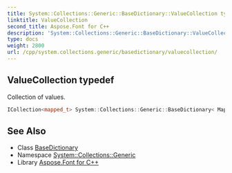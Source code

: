 ```yaml
---
title: System::Collections::Generic::BaseDictionary::ValueCollection typedef
linktitle: ValueCollection
second_title: Aspose.Font for C++
description: 'System::Collections::Generic::BaseDictionary::ValueCollection typedef. Collection of values in C++.'
type: docs
weight: 2800
url: /cpp/system.collections.generic/basedictionary/valuecollection/
---
```

## ValueCollection typedef


Collection of values.

```cpp
ICollection<mapped_t> System::Collections::Generic::BaseDictionary< Map >::ValueCollection
```

## See Also

* Class [BaseDictionary](../)
* Namespace [System::Collections::Generic](../../)
* Library [Aspose.Font for C++](../../../)
